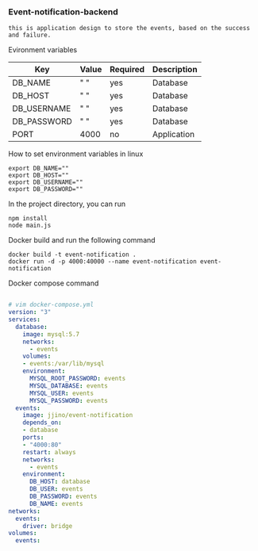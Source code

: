 ### Event-notification-backend

`this is application design to store the events, based on the success and failure.`



Evironment variables

| Key | Value | Required | Description |
|------|----| ---- | ------ |
|  DB_NAME | " " | yes | Database |
|  DB_HOST | " " | yes | Database |
|  DB_USERNAME | " " | yes | Database |
|  DB_PASSWORD | " " | yes | Database |
|  PORT | 4000 | no | Application |

How to set environment variables in linux

    export DB_NAME=""
    export DB_HOST=""
    export DB_USERNAME=""
    export DB_PASSWORD=""

In the project directory, you can run

    npm install
    node main.js

Docker build and run the following command

    docker build -t event-notification .
    docker run -d -p 4000:40000 --name event-notification event-notification

Docker compose command

```yml

# vim docker-compose.yml
version: "3"
services:
  database:
    image: mysql:5.7
    networks:
      - events
    volumes:
    - events:/var/lib/mysql
    environment:
      MYSQL_ROOT_PASSWORD: events
      MYSQL_DATABASE: events
      MYSQL_USER: events
      MYSQL_PASSWORD: events
  events:
    image: jjino/event-notification
    depends_on:
    - database
    ports:
    - "4000:80"
    restart: always
    networks:
      - events
    environment:
      DB_HOST: database
      DB_USER: events
      DB_PASSWORD: events
      DB_NAME: events
networks:
  events:
    driver: bridge
volumes:
  events:

```